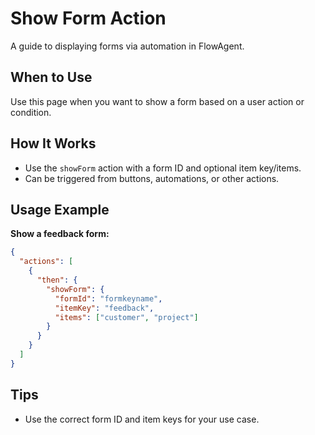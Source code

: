 # Show Form Action

A guide to displaying forms via automation in FlowAgent.

## When to Use
Use this page when you want to show a form based on a user action or condition.

## How It Works
- Use the `showForm` action with a form ID and optional item key/items.
- Can be triggered from buttons, automations, or other actions.

## Usage Example
**Show a feedback form:**
```json
{
  "actions": [
    {
      "then": {
        "showForm": {
          "formId": "formkeyname",
          "itemKey": "feedback",
          "items": ["customer", "project"]
        }
      }
    }
  ]
}
```

## Tips
- Use the correct form ID and item keys for your use case.